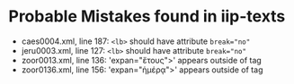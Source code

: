 # Probable Mistakes found in iip-texts

* caes0004.xml, line 187: `<lb>` should have attribute `break="no"`
* jeru0003.xml, line 127: `<lb>` should have attribute `break="no"`
* zoor0013.xml, line 136: 'expan="ἔτους"&gt;' appears outside of tag
* zoor0136.xml, line 156: 'expan="ἡμέρᾳ"&gt;' appears outside of tag

